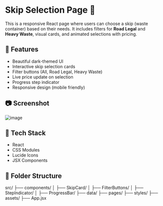 # Skip Selection Page 🚛

This is a responsive React page where users can choose a skip (waste container) based on their needs. It includes filters for **Road Legal** and **Heavy Waste**, visual cards, and animated selections with pricing.

## 🌟 Features

- Beautiful dark-themed UI
- Interactive skip selection cards
- Filter buttons (All, Road Legal, Heavy Waste)
- Live price update on selection
- Progress step indicator
- Responsive design (mobile friendly)

## 📷 Screenshot
![image](https://github.com/user-attachments/assets/abf99723-1c34-4ee2-b7fa-8bd28c7d4ec8)

## 🔧 Tech Stack

- React
- CSS Modules
- Lucide Icons
- JSX Components

## 📁 Folder Structure
src/
├── components/
│   ├── SkipCard/
│   ├── FilterButtons/
│   ├── StepIndicator/
│   ├── ProgressBar/
├── data/
├── pages/
├── styles/
├── assets/
├── App.jsx
